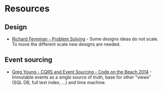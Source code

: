 # Resources

## Design

* [Richard Feynman - Problem Solving](https://www.youtube.com/watch?v=kRuSQJlHV6s) - Some designs ideas do not scale. To move the different scale new designs are needed.

## Event sourcing

* [Greg Young - CQRS and Event Sourcing - Code on the Beach 2014](https://www.youtube.com/watch?v=JHGkaShoyNs) - Immutable events as a single source of truth, base for other "views" (SQL DB, full text index, ...) and time machine.
